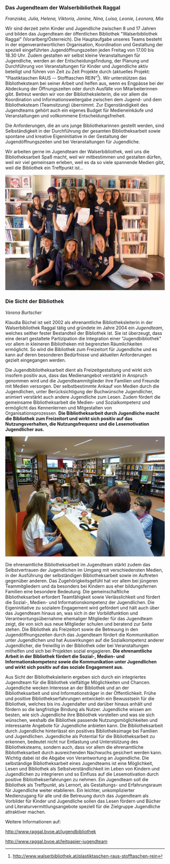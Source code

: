 
### Das Jugendteam der Walserbibliothek Raggal

*Franziska, Julia, Helena, Viktoria, Janine, Nina, Luisa, Leonie, Leonora, Mia*


Wir sind derzeit zehn Kinder und Jugendliche zwischen 8 und 17 Jahren
und bilden das Jugendteam der öffentlichen Bibliothek "Walserbibliothek
Raggal" (Vorarlberg/Österreich). Die Hauptaufgabe unseres Teams besteht
in der eigenverantwortlichen Organisation, Koordination und Gestaltung
der speziell eingeführten Jugendöffnungszeiten jeden Freitag von 17.00
bis 18.30 Uhr. Zudem gestalten wir selbst kleine Veranstaltungen für
Jugendliche, werden an der Entscheidungsfindung, der Planung und
Durchführung von Veranstaltungen für Kinder und Jugendliche aktiv
beteiligt und führen von Zeit zu Zeit Projekte durch (aktuelles Projekt:
"Plastiktaschen RAUS -- Stofftaschen REIN"[^1]). Wir unterstützen das
Bibliotheksteam bei seiner Arbeit und helfen aus, wenn es Engpässe bei
der Abdeckung der Öffnungszeiten oder durch Ausfälle von
Mitarbeiterinnen gibt. Betreut werden wir von der Bibliotheksleiterin,
die vor allem die Koordination und Informationsweitergabe zwischen dem
Jugend- und dem Bibliotheksteam (Teamsitzung) übernimmt. Zur
Eigenständigkeit des Jugendteams gehört auch ein eigenes Budget für
Medieneinkäufe und Veranstaltungen und vollkommene
Entscheidungsfreiheit.

Die Anforderungen, die an uns junge Bibliothekarinnen gestellt werden,
sind Selbständigkeit in der Durchführung der gesamten Bibliotheksarbeit
sowie spontane und kreative Eigeninitiative in der Gestaltung der
Jugendöffnungszeiten und bei Veranstaltungen für Jugendliche.

Wir arbeiten gerne im Jugendteam der Walserbibliothek, weil uns die
Bibliotheksarbeit Spaß macht, weil wir mitbestimmen und gestalten
dürfen, weil wir viel gemeinsam erleben, weil es da so viele spannende
Medien gibt, weil die Bibliothek ein Treffpunkt ist\...

![Das Jugendteam: Franziska, Julia, Helena, Viktoria, Janine, Nina, Luisa, Leonie, Leonora, Mia](image_1.jpg)

### Die Sicht der Bibliothek

*Verena Burtscher*

Klaudia Büchel ist seit 2002 als ehrenamtliche Bibliotheksleiterin in
der Walserbibliothek Raggal tätig und gründete im Jahre 2004 ein
*Jugendteam*, welches seither fester Bestandteil der Bibliothek ist. Sie
ist überzeugt, dass eine derart gestaltete Partizipation die Integration
einer "Jugendbibliothek" vor allem in kleineren Bibliotheken mit
begrenzten Räumlichkeiten ermöglicht. So wird die Bibliothek zum
Freizeitort für Jugendliche und es kann auf deren besonderen Bedürfnisse
und aktuellen Anforderungen gezielt eingegangen werden.

Die Jugendbibliotheksarbeit dient als Freizeitgestaltung und wirkt sich
insofern positiv aus, dass das Medienangebot verstärkt in Anspruch
genommen wird und die Jugendteammitglieder ihre Familien und Freunde mit
Medien versorgen. Der selbstbestimmte Ankauf von Medien durch die
Jugendlichen, unter Berücksichtigung der Buchwünsche Jugendlicher,
animiert verstärkt auch andere Jugendliche zum Lesen. Zudem fördert die
gemeinsame Bibliotheksarbeit die Medien- und Sozialkompetenz und
ermöglicht das Kennenlernen und Mitgestalten von Organisationsprozessen.
**Die Bibliotheksarbeit durch Jugendliche macht die Bibliothek zum
Freizeitort und wirkt sich positiv auf das Nutzungsverhalten, die
Nutzungsfrequenz und die Lesemotivation Jugendlicher aus.**

![Monatliche Teamsitzung des Jugendteams](image_2.jpg)

Die ehrenamtliche Bibliotheksarbeit im Jugendteam stärkt zudem das
Selbstvertrauen der Jugendlichen im Umgang mit verschiedensten Medien,
in der Ausführung der selbständigen Bibliotheksarbeit sowie im Auftreten
gegenüber anderen. Das Zugehörigkeitsgefühl hat vor allem bei jüngeren
Teammitgliedern und da besonders bei Kindern aus eher bildungsfernen
Familien eine besondere Bedeutung. Die gemeinschaftliche
Bibliotheksarbeit erfordert Teamfähigkeit sowie Verlässlichkeit und
fördert die Sozial-, Medien- und Informationskompetenz der Jugendlichen.
Die Eigeninitiative zu sozialem Engagement wird gefördert und hält auch
über das Jugendteam hinaus an, was sich in der Vorbildfunktion und
Verantwortungsübernahme ehemaliger Mitglieder für das Jugendteam zeigt,
die von sich aus neue Mitglieder schulen und beratend zur Seite stehen.
Die Bibliothek als Freizeitort sowie die Betreuung in den
Jugendöffnungszeiten durch das Jugendteam fördert die Kommunikation
unter Jugendlichen und hat Auswirkungen auf die Sozialkompetenz anderer
Jugendlicher, die freiwillig in der Bibliothek oder bei Veranstaltungen
mithelfen und sich bei Projekten sozial engagieren. **Die ehrenamtliche
Arbeit in der Bibliothek fördert die Sozial-, Medien- und
Informationskompetenz sowie die Kommunikation unter Jugendlichen und
wirkt sich positiv auf das soziale Engagement aus.**

Aus Sicht der Bibliotheksleiterin ergeben sich durch ein integriertes
Jugendteam für die Bibliothek vielfältige Möglichkeiten und Chancen.
Jugendliche wecken Interesse an der Bibliothek und an der
Bibliotheksarbeit und sind Informationsträger in der Öffentlichkeit.
Frühe und positive Bibliothekserfahrungen entwickeln ein Bewusstsein für
die Bibliothek, welches bis ins Jugendalter und darüber hinaus anhält
und fördern so die langfristige Bindung als Nutzer. Jugendliche wissen
am besten, wie sich Jugendliche ihre Bibliothek vorstellen und was sie
sich wünschen, weshalb die Bibliothek passende Nutzungsmöglichkeiten und
interessante Angebote für Jugendliche anbieten kann. Die
Bibliotheksarbeit durch Jugendliche hinterlässt ein positives
Bibliotheksimage bei Familien und Jugendlichen. Jugendliche als
Potential für die Bibliotheksarbeit zu erkennen, bedeutet nicht nur
Entlastung und Unterstützung des Bibliotheksteams, sondern auch, dass
vor allem die ehrenamtliche Bibliotheksarbeit durch ausreichenden
Nachwuchs gesichert werden kann. Wichtig dabei ist die Abgabe von
Verantwortung an Jugendliche. Die selbständige Bibliotheksarbeit eines
Jugendteams ist eine Möglichkeit, Lesen und Bibliothek als
Selbstverständlichkeit im Leben von Kindern und Jugendlichen zu
integrieren und so Einfluss auf die Lesemotivation durch positive
Bibliothekserfahrungen zu nehmen. Ein Jugendteam soll die Bibliothek als
Treffpunkt, als Lernort, als Gestaltungs- und Erfahrungsraum für
Jugendliche weiter etablieren. Ein leichter, unkomplizierter
Medienzugang für alle und die Betreuung durch das Jugendteam als
Vorbilder für Kinder und Jugendliche sollen das Lesen fördern und Bücher
und Literaturvermittlungsangebote speziell für die Zielgruppe
Jugendliche attraktiver machen.

Weitere Informationen auf:

<http://www.raggal.bvoe.at/jugendbibliothek>

<http://www.raggal.bvoe.at/leitpapier-jugendteam>

[^1]: <http://www.walserbibliothek.at/plastiktaschen-raus-stofftaschen-rein>